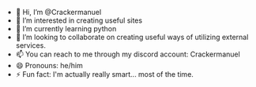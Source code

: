 - 👋 Hi, I’m @Crackermanuel
- 👀 I’m interested in creating useful sites
- 🌱 I’m currently learning python
- 💞️ I’m looking to collaborate on creating useful ways of utilizing external services.
- 📫 You can reach to me through my discord account: Crackermanuel
- 😄 Pronouns: he/him
- ⚡ Fun fact: I'm actually really smart... most of the time.

<!---
Crackermanuel/Crackermanuel is a ✨ special ✨ repository because its `README.md` (this file) appears on your GitHub profile.
You can click the Preview link to take a look at your changes.
--->
